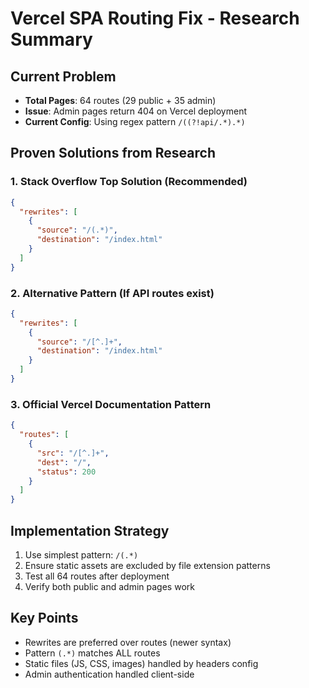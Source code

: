# Vercel SPA Routing Fix - Research Summary

## Current Problem
- **Total Pages**: 64 routes (29 public + 35 admin)
- **Issue**: Admin pages return 404 on Vercel deployment
- **Current Config**: Using regex pattern `/((?!api/.*).*)`

## Proven Solutions from Research

### 1. Stack Overflow Top Solution (Recommended)
```json
{
  "rewrites": [
    {
      "source": "/(.*)",
      "destination": "/index.html"
    }
  ]
}
```

### 2. Alternative Pattern (If API routes exist)
```json
{
  "rewrites": [
    {
      "source": "/[^.]+",
      "destination": "/index.html"
    }
  ]
}
```

### 3. Official Vercel Documentation Pattern
```json
{
  "routes": [
    {
      "src": "/[^.]+",
      "dest": "/",
      "status": 200
    }
  ]
}
```

## Implementation Strategy
1. Use simplest pattern: `/(.*)`
2. Ensure static assets are excluded by file extension patterns
3. Test all 64 routes after deployment
4. Verify both public and admin pages work

## Key Points
- Rewrites are preferred over routes (newer syntax)
- Pattern `(.*)` matches ALL routes
- Static files (JS, CSS, images) handled by headers config
- Admin authentication handled client-side